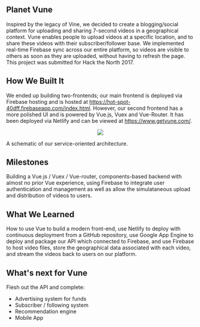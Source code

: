 ## Planet Vune

Inspired by the legacy of Vine, we decided to create a blogging/social platform for uploading and sharing 7-second videos in a 
geographical context. Vune enables people to upload videos at a specific location, and to share these videos with their 
subscriber/follower base. We implemented real-time Firebase sync across our entire platform, so videos are visible to others as 
soon as they are uploaded, without having to refresh the page. This project was submitted for Hack the North 2017.

## How We Built It

We ended up building two-frontends; our main frontend is deployed via Firebase hosting and is hosted at 
https://hot-spot-40dff.firebaseapp.com/index.html. However, our second frontend has a more polished UI and is powered by Vue.js, Vuex and 
Vue-Router. It has been deployed via Netlify and can be viewed at https://www.getvune.com/.

<p align="center"><img src ="https://cloud.githubusercontent.com/assets/16710726/22316883/234eed46-e33e-11e6-8913-56a7a99bd28b.png" /></p>
A schematic of our service-oriented architecture.

## Milestones

Building a Vue.js / Vuex / Vue-router, components-based backend with almost no prior Vue experience, using Firebase to integrate
user authentication and management as well as allow the simulataneous upload and distribution of videos to users.

## What We Learned

How to use Vue to build a modern front-end, use Netlify to deploy with continuous deployment from a GitHub repository, 
use Google App Engine to deploy and package our API which connected to Firebase, and use Firebase to host video files, 
store the geographical data associated with each video, and stream the videos back to users on our platform.

## What's next for Vune

Flesh out the API and complete:

- Advertising system for funds
- Subscriber / following system
- Recommendation engine
- Mobile App

